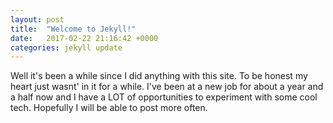 ```yaml
---
layout: post
title:  "Welcome to Jekyll!"
date:   2017-02-22 21:16:42 +0000
categories: jekyll update
---
```

Well it's been a while since I did anything with this site. To be honest my heart just wasnt' in it for a while. I've been at a new job for about a year and a half now and I have a LOT of opportunities to experiment with some cool tech. Hopefully I will be able to post more often.
